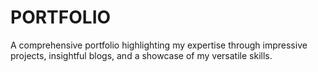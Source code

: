 # PORTFOLIO
A comprehensive portfolio highlighting my expertise through impressive projects, insightful blogs, and a showcase of my versatile skills.
